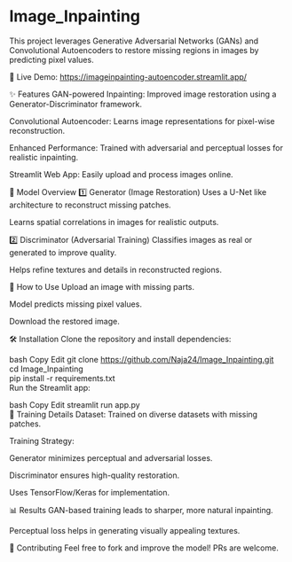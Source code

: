 # Image_Inpainting
This project leverages Generative Adversarial Networks (GANs) and Convolutional Autoencoders to restore missing regions in images by predicting pixel values.

🔗 Live Demo: https://imageinpainting-autoencoder.streamlit.app/

✨ Features
GAN-powered Inpainting: Improved image restoration using a Generator-Discriminator framework.

Convolutional Autoencoder: Learns image representations for pixel-wise reconstruction.

Enhanced Performance: Trained with adversarial and perceptual losses for realistic inpainting.

Streamlit Web App: Easily upload and process images online.

📌 Model Overview
1️⃣ Generator (Image Restoration)
Uses a U-Net like architecture to reconstruct missing patches.

Learns spatial correlations in images for realistic outputs.

2️⃣ Discriminator (Adversarial Training)
Classifies images as real or generated to improve quality.

Helps refine textures and details in reconstructed regions.

🚀 How to Use
Upload an image with missing parts.

Model predicts missing pixel values.

Download the restored image.

🛠️ Installation
Clone the repository and install dependencies:

bash
Copy
Edit
git clone https://github.com/Naja24/Image_Inpainting.git  
cd Image_Inpainting  
pip install -r requirements.txt  
Run the Streamlit app:

bash
Copy
Edit
streamlit run app.py  
📜 Training Details
Dataset: Trained on diverse datasets with missing patches.

Training Strategy:

Generator minimizes perceptual and adversarial losses.

Discriminator ensures high-quality restoration.

Uses TensorFlow/Keras for implementation.

📊 Results
GAN-based training leads to sharper, more natural inpainting.

Perceptual loss helps in generating visually appealing textures.

🤝 Contributing
Feel free to fork and improve the model! PRs are welcome.
